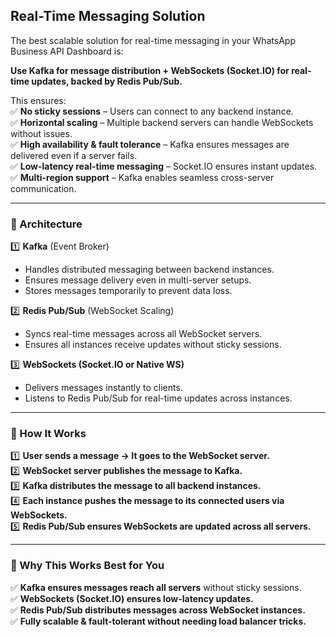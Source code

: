 ## Real-Time Messaging Solution

The best scalable solution for real-time messaging in your WhatsApp Business API Dashboard is:

**Use Kafka for message distribution + WebSockets (Socket.IO) for real-time updates, backed by Redis Pub/Sub.**

This ensures:  
✅ **No sticky sessions** – Users can connect to any backend instance.  
✅ **Horizontal scaling** – Multiple backend servers can handle WebSockets without issues.  
✅ **High availability & fault tolerance** – Kafka ensures messages are delivered even if a server fails.  
✅ **Low-latency real-time messaging** – Socket.IO ensures instant updates.  
✅ **Multi-region support** – Kafka enables seamless cross-server communication.

---

### **📌 Architecture**

1️⃣ **Kafka** (Event Broker)

- Handles distributed messaging between backend instances.
- Ensures message delivery even in multi-server setups.
- Stores messages temporarily to prevent data loss.

2️⃣ **Redis Pub/Sub** (WebSocket Scaling)

- Syncs real-time messages across all WebSocket servers.
- Ensures all instances receive updates without sticky sessions.

3️⃣ **WebSockets (Socket.IO or Native WS)**

- Delivers messages instantly to clients.
- Listens to Redis Pub/Sub for real-time updates across instances.

---

### **📌 How It Works**

1️⃣ **User sends a message → It goes to the WebSocket server.**  
2️⃣ **WebSocket server publishes the message to Kafka.**  
3️⃣ **Kafka distributes the message to all backend instances.**  
4️⃣ **Each instance pushes the message to its connected users via WebSockets.**  
5️⃣ **Redis Pub/Sub ensures WebSockets are updated across all servers.**

---

### **📌 Why This Works Best for You**

✅ **Kafka ensures messages reach all servers** without sticky sessions.  
✅ **WebSockets (Socket.IO) ensures low-latency updates.**  
✅ **Redis Pub/Sub distributes messages across WebSocket instances.**  
✅ **Fully scalable & fault-tolerant without needing load balancer tricks.**
